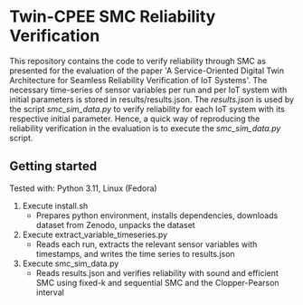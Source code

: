 # Twin-CPEE SMC Reliability Verification

This repository contains the code to verify reliability through SMC as presented for the evaluation of the paper 'A Service-Oriented Digital Twin Architecture for Seamless Reliability Verification of IoT Systems'.
The necessary time-series of sensor variables per run and per IoT system with initial parameters is stored in results/results.json.
The *results.json* is used by the script *smc_sim_data.py* to verify reliability for each IoT system with its respective initial parameter.
Hence, a quick way of reproducing the reliability verification in the evaluation is to execute the  *smc_sim_data.py* script.

## Getting started
Tested with: Python 3.11, Linux (Fedora)


1. Execute install.sh 
   - Prepares python environment, installs dependencies, downloads dataset from Zenodo, unpacks the dataset
2. Execute extract_variable_timeseries.py
   - Reads each run, extracts the relevant sensor variables with timestamps, and writes the time series to results.json
3. Execute smc_sim_data.py
   - Reads results.json and verifies reliability with sound and efficient SMC using fixed-k and sequential SMC and the Clopper-Pearson interval
